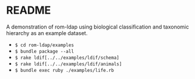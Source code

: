 # README

A demonstration of rom-ldap using biological classification and taxonomic hierarchy as an example dataset.

- `$ cd rom-ldap/examples`
- `$ bundle package --all`
- `$ rake ldif[../../examples/ldif/schema]`
- `$ rake ldif[../../examples/ldif/animals]`
- `$ bundle exec ruby ./examples/life.rb`
